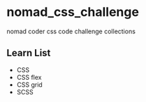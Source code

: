 # nomad_css_challenge
nomad coder css code challenge collections

## Learn List
- CSS
- CSS flex
- CSS grid
- SCSS
